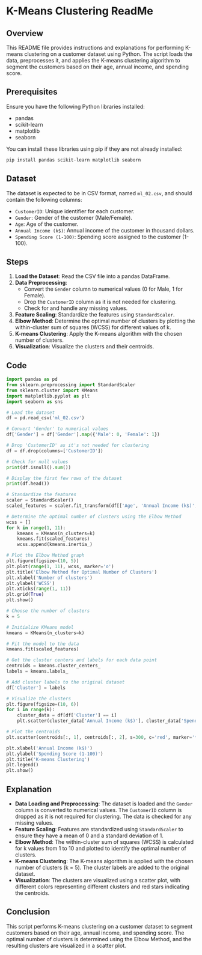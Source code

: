 # K-Means Clustering ReadMe

## Overview

This README file provides instructions and explanations for performing K-means clustering on a customer dataset using Python. The script loads the data, preprocesses it, and applies the K-means clustering algorithm to segment the customers based on their age, annual income, and spending score.

## Prerequisites

Ensure you have the following Python libraries installed:

- pandas
- scikit-learn
- matplotlib
- seaborn

You can install these libraries using pip if they are not already installed:

```bash
pip install pandas scikit-learn matplotlib seaborn
```

## Dataset

The dataset is expected to be in CSV format, named `ml_02.csv`, and should contain the following columns:

- `CustomerID`: Unique identifier for each customer.
- `Gender`: Gender of the customer (Male/Female).
- `Age`: Age of the customer.
- `Annual Income (k$)`: Annual income of the customer in thousand dollars.
- `Spending Score (1-100)`: Spending score assigned to the customer (1-100).

## Steps

1. **Load the Dataset**: Read the CSV file into a pandas DataFrame.
2. **Data Preprocessing**:
    - Convert the `Gender` column to numerical values (0 for Male, 1 for Female).
    - Drop the `CustomerID` column as it is not needed for clustering.
    - Check for and handle any missing values.
3. **Feature Scaling**: Standardize the features using `StandardScaler`.
4. **Elbow Method**: Determine the optimal number of clusters by plotting the within-cluster sum of squares (WCSS) for different values of k.
5. **K-means Clustering**: Apply the K-means algorithm with the chosen number of clusters.
6. **Visualization**: Visualize the clusters and their centroids.

## Code

```python
import pandas as pd
from sklearn.preprocessing import StandardScaler
from sklearn.cluster import KMeans
import matplotlib.pyplot as plt
import seaborn as sns

# Load the dataset
df = pd.read_csv('ml_02.csv')

# Convert 'Gender' to numerical values
df['Gender'] = df['Gender'].map({'Male': 0, 'Female': 1})

# Drop 'CustomerID' as it's not needed for clustering
df = df.drop(columns=['CustomerID'])

# Check for null values
print(df.isnull().sum())

# Display the first few rows of the dataset
print(df.head())

# Standardize the features
scaler = StandardScaler()
scaled_features = scaler.fit_transform(df[['Age', 'Annual Income (k$)', 'Spending Score (1-100)']])

# Determine the optimal number of clusters using the Elbow Method
wcss = []
for k in range(1, 11):
    kmeans = KMeans(n_clusters=k)
    kmeans.fit(scaled_features)
    wcss.append(kmeans.inertia_)

# Plot the Elbow Method graph
plt.figure(figsize=(10, 5))
plt.plot(range(1, 11), wcss, marker='o')
plt.title('Elbow Method for Optimal Number of Clusters')
plt.xlabel('Number of clusters')
plt.ylabel('WCSS')
plt.xticks(range(1, 11))
plt.grid(True)
plt.show()

# Choose the number of clusters
k = 5

# Initialize KMeans model
kmeans = KMeans(n_clusters=k)

# Fit the model to the data
kmeans.fit(scaled_features)

# Get the cluster centers and labels for each data point
centroids = kmeans.cluster_centers_
labels = kmeans.labels_

# Add cluster labels to the original dataset
df['Cluster'] = labels

# Visualize the clusters
plt.figure(figsize=(10, 6))
for i in range(k):
    cluster_data = df[df['Cluster'] == i]
    plt.scatter(cluster_data['Annual Income (k$)'], cluster_data['Spending Score (1-100)'], label=f'Cluster {i}')

# Plot the centroids
plt.scatter(centroids[:, 1], centroids[:, 2], s=300, c='red', marker='*', label='Centroids')

plt.xlabel('Annual Income (k$)')
plt.ylabel('Spending Score (1-100)')
plt.title('K-means Clustering')
plt.legend()
plt.show()
```

## Explanation

- **Data Loading and Preprocessing**: The dataset is loaded and the `Gender` column is converted to numerical values. The `CustomerID` column is dropped as it is not required for clustering. The data is checked for any missing values.
- **Feature Scaling**: Features are standardized using `StandardScaler` to ensure they have a mean of 0 and a standard deviation of 1.
- **Elbow Method**: The within-cluster sum of squares (WCSS) is calculated for k values from 1 to 10 and plotted to identify the optimal number of clusters.
- **K-means Clustering**: The K-means algorithm is applied with the chosen number of clusters (k = 5). The cluster labels are added to the original dataset.
- **Visualization**: The clusters are visualized using a scatter plot, with different colors representing different clusters and red stars indicating the centroids.

## Conclusion

This script performs K-means clustering on a customer dataset to segment customers based on their age, annual income, and spending score. The optimal number of clusters is determined using the Elbow Method, and the resulting clusters are visualized in a scatter plot.
